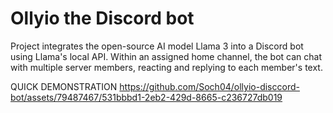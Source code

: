 # Ollyio the Discord bot
Project integrates the open-source AI model Llama 3 into a Discord bot using Llama's local API.  Within an assigned home channel, the bot can chat with multiple server members, reacting and replying to each member's text.

QUICK DEMONSTRATION
https://github.com/Soch04/ollyio-disccord-bot/assets/79487467/531bbbd1-2eb2-429d-8665-c236727db019

